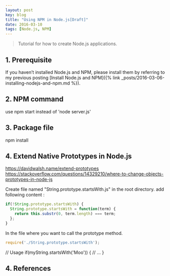 ```yaml
---
layout: post
key: blog
title: "Using NPM in Node.js[Draft]"
date: 2016-03-10
tags: [Node.js, NPM]
---
```


> Tutorial for how to create Node.js applications.

## 1. Prerequisite
If you haven’t installed Node.js and NPM, please install them by referring to my previous posting [Install Node.js and NPM]({% link _posts/2016-03-06-installing-nodejs-and-npm.md %}).

## 2. NPM command
use npm start instead of 'node server.js'

## 3. Package file
npm install

## 4. Extend Native Prototypes in Node.js
https://davidwalsh.name/extend-prototypes
https://stackoverflow.com/questions/14329210/where-to-change-objects-prototypes-in-node-js

Create file named "String.prototype.startsWith.js" in the root directory.
add following content :
```javascript
if(!String.prototype.startsWith) {
  String.prototype.startsWith = function(term) {
    return this.substr(0, term.length) === term;
  };
}
```
In the file where you want to call the prototype method.
```javascript
require('./String.prototype.startsWith');
```

// Usage
if(myString.startsWith('Moo')) {
  // ...
}



## 4. References
